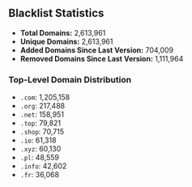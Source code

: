 ## Blacklist Statistics

- **Total Domains:** 2,613,961
- **Unique Domains:** 2,613,961
- **Added Domains Since Last Version:** 704,009
- **Removed Domains Since Last Version:** 1,111,964

### Top-Level Domain Distribution

-  `.com`: 1,205,158
-  `.org`: 217,488
-  `.net`: 158,951
-  `.top`: 79,821
-  `.shop`: 70,715
-  `.io`: 61,318
-  `.xyz`: 60,130
-  `.pl`: 48,559
-  `.info`: 42,602
-  `.fr`: 36,068
